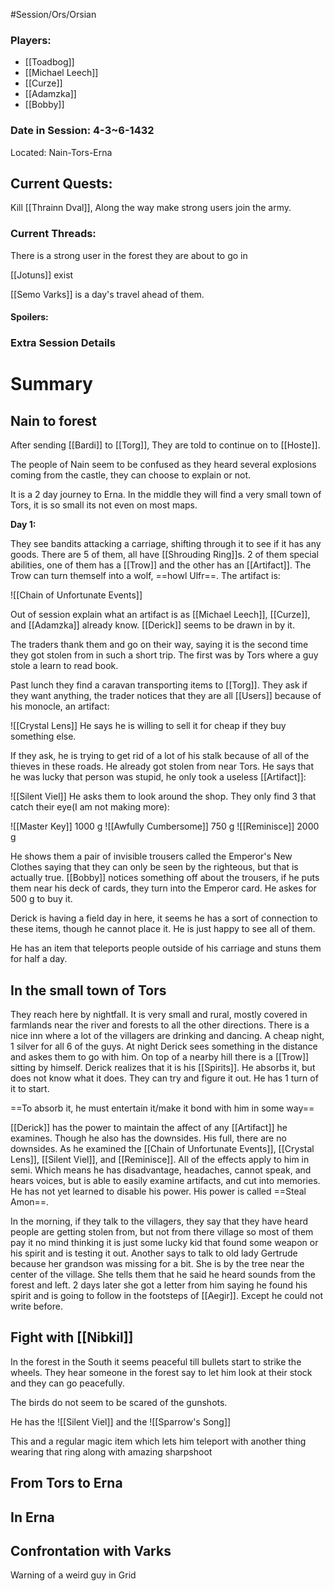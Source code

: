 #Session/Ors/Orsian 

### Players:
- [[Toadbog]]
- [[Michael Leech]]
- [[Curze]]
- [[Adamzka]]
- [[Bobby]]
### Date in Session: 4-3~6-1432
Located: Nain-Tors-Erna
## Current Quests: 

Kill [[Thrainn Dval]], Along the way make strong users join the army.

### Current Threads:

There is a strong user in the forest they are about to go in

[[Jotuns]] exist 

[[Semo Varks]] is a day's travel ahead of them. 

#### Spoilers:

### Extra Session Details


# Summary


## Nain to forest 


After sending [[Bardi]] to [[Torg]], They are told to continue on to [[Hoste]]. 

The people of Nain seem to be confused as they heard several explosions coming from the castle, they can choose to explain or not. 

It is a 2 day journey to Erna. In the middle they will find a very small town of Tors, it is so small its not even on most maps.

**Day 1:**

They see bandits attacking a carriage, shifting through it to see if it has any goods. There are 5 of them, all have [[Shrouding Ring]]s. 2 of them special abilities, one of them has a [[Trow]] and the other has an [[Artifact]]. The Trow can turn themself into a wolf, ==howl Ulfr==. The artifact is:

![[Chain of Unfortunate Events]]

Out of session explain what an artifact is as [[Michael Leech]], [[Curze]], and [[Adamzka]] already know. [[Derick]] seems to be drawn in by it. 

The traders thank them and go on their way, saying it is the second time they got stolen from in such a short trip. The first was by Tors where a guy stole a learn to read book. 


Past lunch they find a caravan transporting items to [[Torg]]. They ask if they want anything, the trader notices that they are all [[Users]] because of his monocle, an artifact: 

![[Crystal Lens]]
 He says he is willing to sell it for cheap if they buy something else. 

If they ask, he is trying to get rid of a lot of his stalk because of all of the thieves in these roads. He already got stolen from near Tors. He says that he was lucky that person was stupid, he only took a useless [[Artifact]]:

![[Silent Viel]]
He asks them to look around the shop. They only find 3 that catch their eye(I am not making more):

![[Master Key]]
1000 g
![[Awfully Cumbersome]]
750 g
![[Reminisce]]
2000 g

He shows them a pair of invisible trousers called the Emperor's New Clothes saying that they can only be seen by the righteous, but that is actually true. [[Bobby]] notices something off about the trousers, if he puts them near his deck of cards, they turn into the Emperor card. He askes for 500 g to buy it. 

Derick is having a field day in here, it seems he has a sort of connection to these items, though he cannot place it. He is just happy to see all of them. 

He has an item that teleports people outside of his carriage and stuns them for half a day. 

## In the small town of Tors 

They reach here by nightfall. It is very small and rural, mostly covered in farmlands near the river and forests to all the other directions. There is a nice inn where a lot of the villagers are drinking and dancing. A cheap night, 1 silver for all 6 of the guys. At night Derick sees something in the distance and askes them to go with him. On top of a nearby hill there is a [[Trow]] sitting by himself. Derick realizes that it is his [[Spirits]]. He absorbs it, but does not know what it does. They can try and figure it out. He has 1 turn of it to start. 

==To absorb it, he must entertain it/make it bond with him in some way==

[[Derick]] has the power to maintain the affect of any [[Artifact]] he examines. Though he also has the downsides. His full, there are no downsides. As he examined the [[Chain of Unfortunate Events]], [[Crystal Lens]], [[Silent Viel]], and [[Reminisce]]. All of the effects apply to him in semi. Which means he has disadvantage, headaches, cannot speak, and hears voices, but is able to easily examine artifacts, and cut into memories. He has not yet learned to disable his power. His power is called ==Steal Amon==. 

In the morning, if they talk to the villagers, they say that they have heard people are getting stolen from, but not from there village so most of them pay it no mind thinking it is just some lucky kid that found some weapon or his spirit and is testing it out. Another says to talk to old lady Gertrude because her grandson was missing for a bit. She is by the tree near the center of the village. She tells them that he said he heard sounds from the forest and left. 2 days later she got a letter from him saying he found his spirit and is going to follow in the footsteps of [[Aegir]]. Except he could not write before. 


## Fight with [[Nibkil]] 

In the forest in the South it seems peaceful till bullets start to strike the wheels. They hear someone in the forest say to let him look at their stock and they can go peacefully. 

The birds do not seem to be scared of the gunshots. 

He has the ![[Silent Viel]]
and the ![[Sparrow's Song]]

This and a regular magic item which lets him teleport with another thing wearing that ring along with amazing sharpshoot

## From Tors to Erna 


## In Erna 


## Confrontation with Varks 



Warning of a weird guy in Grid 